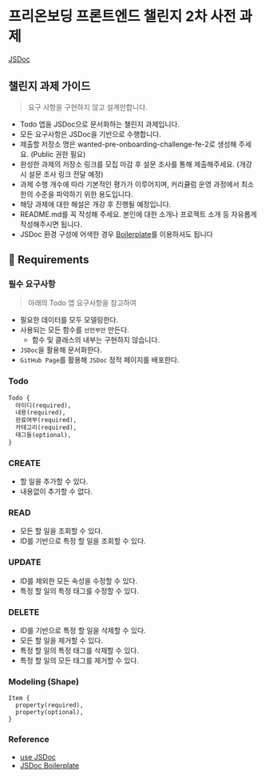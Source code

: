 # 프리온보딩 프론트엔드 챌린지 2차 사전 과제

[JSDoc](https://lseolah.github.io/wanted-pre-onboarding-challenge-fe-2/)

## **챌린지 과제 가이드**

> 요구 사항을 구현하지 않고 설계만합니다.
> 
- Todo 앱을 JSDoc으로 문서화하는 챌린지 과제입니다.
- 모든 요구사항은 JSDoc을 기반으로 수행합니다.
- 제출할 저장소 명은 wanted-pre-onboarding-challenge-fe-2로 생성해 주세요. (Public 권한 필요)
- 완성한 과제의 저장소 링크를 모집 마감 후 설문 조사를 통해 제출해주세요. (개강 시 설문 조사 링크 전달 예정)
- 과제 수행 개수에 따라 기본적인 평가가 이루어지며, 커리큘럼 운영 과정에서 최소한의 수준을 파악하기 위한 용도입니다.
- 해당 과제에 대한 해설은 개강 후 진행될 예정입니다.
- README.md를 꼭 작성해 주세요. 본인에 대한 소개나 프로젝트 소개 등 자유롭게 작성해주시면 됩니다.
- JSDoc 환경 구성에 어색한 경우 [Boilerplate](https://github.com/pocojang/jsdoc-boilerplate)를 이용하셔도 됩니다

## **📝 Requirements**

### **필수 요구사항**

> 아래의 Todo 앱 요구사항을 참고하여
> 
- 필요한 데이터를 모두 모델링한다.
- 사용되는 모든 함수를 `선언부만` 만든다.
    - 함수 및 클래스의 내부는 구현하지 않습니다.
- `JSDoc`을 활용해 문서화한다.
- `GitHub Page`를 활용해 `JSDoc` 정적 페이지를 배포한다.

### **Todo**

```html
Todo {
  아이디(required),
  내용(required),
  완료여부(required),
  카테고리(required),
  태그들(optional),
}
```

### **CREATE**

- 할 일을 추가할 수 있다.
- 내용없이 추가할 수 없다.

### **READ**

- 모든 할 일을 조회할 수 있다.
- ID를 기반으로 특정 할 일을 조회할 수 있다.

### **UPDATE**

- ID를 제외한 모든 속성을 수정할 수 있다.
- 특정 할 일의 특정 태그를 수정할 수 있다.

### **DELETE**

- ID를 기반으로 특정 할 일을 삭제할 수 있다.
- 모든 할 일을 제거할 수 있다.
- 특정 할 일의 특정 태그를 삭제할 수 있다.
- 특정 할 일의 모든 태그를 제거할 수 있다.

### **Modeling (Shape)**

```basic
Item {
  property(required),
  property(optional),
}
```

### **Reference**

- [use JSDoc](https://jsdoc.app/)
- [JSDoc Boilerplate](https://github.com/pocojang/jsdoc-boilerplate)
